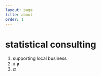 ```yaml
---
layout: page
title: about
order: 1
---
```

# statistical consulting
1. supporting local business
2. *x* **y**
3. *&alpha;*
